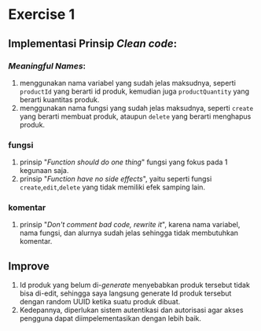 # Exercise 1
## Implementasi Prinsip _Clean code_:
### _Meaningful Names_:
1. menggunakan nama variabel yang sudah jelas maksudnya, seperti `productId` yang berarti id produk, kemudian juga `productQuantity` yang berarti kuantitas produk.
2. menggunakan nama fungsi yang sudah jelas maksudnya, seperti `create` yang berarti membuat produk, ataupun `delete` yang berarti menghapus produk.
### fungsi
1. prinsip "_Function should do one thing_" fungsi yang fokus pada 1 kegunaan saja.
2. prinsip "_Function have no side effects_", yaitu seperti fungsi `create`,`edit`,`delete` yang tidak memiliki efek samping lain.
### komentar
1. prinsip "_Don't comment bad code, rewrite it_", karena nama variabel, nama fungsi, dan alurnya sudah jelas sehingga tidak membutuhkan komentar.

## Improve
1. Id produk yang belum di-_generate_ menyebabkan produk tersebut tidak bisa di-edit, sehingga saya langsung generate Id produk tersebut dengan random UUID ketika suatu produk dibuat.
2. Kedepannya, diperlukan sistem autentikasi dan autorisasi agar akses pengguna dapat diimpelementasikan dengan lebih baik.